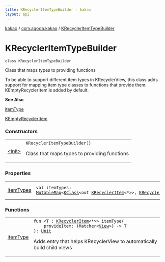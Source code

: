 ```yaml
---
title: KRecyclerItemTypeBuilder - kakao
layout: api
---
```


<div class='api-docs-breadcrumbs'><a href="../../index.html">kakao</a> / <a href="../index.html">com.agoda.kakao</a> / <a href=".">KRecyclerItemTypeBuilder</a></div>

# KRecyclerItemTypeBuilder

<div class="signature"><code><span class="keyword">class </span><span class="identifier">KRecyclerItemTypeBuilder</span></code></div>

Class that maps types to providing functions

To be able to support different item types in KRecyclerView, this class
adds support for mapping item type classes to functions that provide them.
KEmptyRecyclerItem is added by default.

**See Also**

<a href="item-type.html">itemType</a>

<a href="../-k-empty-recycler-item/index.html">KEmptyRecyclerItem</a>

### Constructors

<table class="api-docs-table">
<tbody>
<tr>
<td markdown="1">

<a href="-init-.html">&lt;init&gt;</a>


</td>
<td markdown="1">
<div class="signature"><code><span class="identifier">KRecyclerItemTypeBuilder</span><span class="symbol">(</span><span class="symbol">)</span></code></div>

Class that maps types to providing functions


</td>
</tr>
</tbody>
</table>

### Properties

<table class="api-docs-table">
<tbody>
<tr>
<td markdown="1">

<a href="item-types.html">itemTypes</a>


</td>
<td markdown="1">
<div class="signature"><code><span class="keyword">val </span><span class="identifier">itemTypes</span><span class="symbol">: </span><a href="https://kotlinlang.org/api/latest/jvm/stdlib/kotlin.collections/-mutable-map/index.html"><span class="identifier">MutableMap</span></a><span class="symbol">&lt;</span><a href="https://kotlinlang.org/api/latest/jvm/stdlib/kotlin.reflect/-k-class/index.html"><span class="identifier">KClass</span></a><span class="symbol">&lt;</span><span class="keyword">out</span>&nbsp;<a href="../-k-recycler-item/index.html"><span class="identifier">KRecyclerItem</span></a><span class="symbol">&lt;</span><span class="identifier">*</span><span class="symbol">&gt;</span><span class="symbol">&gt;</span><span class="symbol">,</span>&nbsp;<a href="../-k-recycler-item-type/index.html"><span class="identifier">KRecyclerItemType</span></a><span class="symbol">&lt;</span><a href="../-k-recycler-item/index.html"><span class="identifier">KRecyclerItem</span></a><span class="symbol">&lt;</span><span class="identifier">*</span><span class="symbol">&gt;</span><span class="symbol">&gt;</span><span class="symbol">&gt;</span></code></div>

</td>
</tr>
</tbody>
</table>

### Functions

<table class="api-docs-table">
<tbody>
<tr>
<td markdown="1">

<a href="item-type.html">itemType</a>


</td>
<td markdown="1">
<div class="signature"><code><span class="keyword">fun </span><span class="symbol">&lt;</span><span class="identifier">T</span>&nbsp;<span class="symbol">:</span>&nbsp;<a href="../-k-recycler-item/index.html"><span class="identifier">KRecyclerItem</span></a><span class="symbol">&lt;</span><span class="identifier">*</span><span class="symbol">&gt;</span><span class="symbol">&gt;</span> <span class="identifier">itemType</span><span class="symbol">(</span><br/>&nbsp;&nbsp;&nbsp;&nbsp;<span class="parameterName" id="com.agoda.kakao.KRecyclerItemTypeBuilder$itemType(kotlin.Function1((org.hamcrest.Matcher((android.view.View)), com.agoda.kakao.KRecyclerItemTypeBuilder.itemType.T)))/provideItem">provideItem</span><span class="symbol">:</span>&nbsp;<span class="symbol">(</span><span class="identifier">Matcher</span><span class="symbol">&lt;</span><a href="https://developer.android.com/reference/android/view/View.html"><span class="identifier">View</span></a><span class="symbol">&gt;</span><span class="symbol">)</span>&nbsp;<span class="symbol">-&gt;</span>&nbsp;<span class="identifier">T</span><br/><span class="symbol">)</span><span class="symbol">: </span><a href="https://kotlinlang.org/api/latest/jvm/stdlib/kotlin/-unit/index.html"><span class="identifier">Unit</span></a></code></div>

Adds entry that helps KRecyclerView to automatically build child views


</td>
</tr>
</tbody>
</table>
